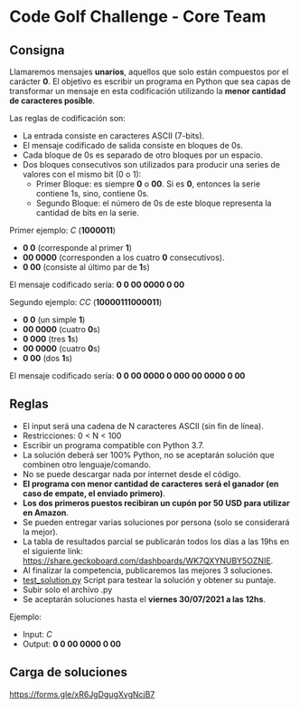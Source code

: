 # Code Golf Challenge - Core Team

## Consigna

Llamaremos mensajes **unarios**, aquellos que solo están compuestos por el carácter **0**. El objetivo es escribir un programa en Python que sea capas de transformar un mensaje en esta codificación utilizando la **menor cantidad de caracteres posible**.

Las reglas de codificación son:

- La entrada consiste en caracteres ASCII (7-bits).
- El mensaje codificado de salida consiste en bloques de 0s.
- Cada bloque de 0s es separado de otro bloques por un espacio.
- Dos bloques consecutivos son utilizados para producir una series de valores con el mismo bit (0 o 1):
   - Primer Bloque: es siempre **0** o **00**. Si es **0**, entonces la serie contiene 1s, sino, contiene 0s.
   - Segundo Bloque: el número de 0s de este bloque representa la cantidad de bits en la serie.

Primer ejemplo: *C* (**1000011**)

- **0 0** (corresponde al primer **1**)
- **00 0000** (corresponden a los cuatro **0** consecutivos).
- **0 00** (consiste al último par de **1**s)

El mensaje codificado sería: **0 0 00 0000 0 00**

Segundo ejemplo: *CC* (**10000111000011**)

- **0 0** (un simple **1**)
- **00 0000** (cuatro **0**s)
- **0 000** (tres **1**s)
- **00 0000** (cuatro **0**s)
- **0 00** (dos **1**s)

El mensaje codificado sería: **0 0 00 0000 0 000 00 0000 0 00**

## Reglas

- El input será una cadena de N caracteres ASCII (sin fin de línea).
- Restricciones: 0 < N < 100
- Escribir un programa compatible con Python 3.7.
- La solución deberá ser 100% Python, no se aceptarán solución que combinen otro lenguaje/comando.
- No se puede descargar nada por internet desde el código.
- **El programa con menor cantidad de caracteres será el ganador (en caso de empate, el enviado primero)**.
- **Los dos primeros puestos recibiran un cupón por 50 USD para utilizar en Amazon**.
- Se pueden entregar varias soluciones por persona (solo se considerará la mejor).
- La tabla de resultados parcial se publicarán todos los días a las 19hs en el siguiente link: https://share.geckoboard.com/dashboards/WK7QXYNUBY5OZNIE.
- Al finalizar la competencia, publicaremos las mejores 3 soluciones.
- [test_solution.py](https://github.com/jampp/jampp-eci2021/blob/master/Challenges/Code%20Golf%20Challenge%20-%20Core%20Team/test_solution.py) Script para testear la solución y obtener su puntaje.
- Subir solo el archivo .py
- Se aceptarán soluciones hasta el **viernes 30/07/2021 a las 12hs**.

Ejemplo:

- Input: *C*
- Output: **0 0 00 0000 0 00**

## Carga de soluciones

https://forms.gle/xR6JgDgugXvgNcjB7
